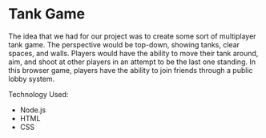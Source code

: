 # Tank Game

The idea that we had for our project was to create some sort of multiplayer tank game. The perspective would be top-down, showing tanks, clear spaces, and walls. Players would have the ability to move their tank around, aim, and shoot at other players in an attempt to be the last one standing. In this browser game, players have the ability to join friends through a public lobby system.


Technology Used:
- Node.js
- HTML
- CSS
